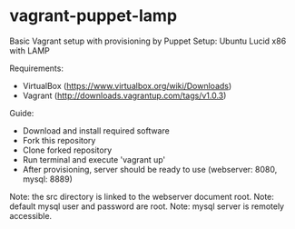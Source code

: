 vagrant-puppet-lamp
===================

Basic Vagrant setup with provisioning by Puppet
Setup: Ubuntu Lucid x86 with LAMP

Requirements:
- VirtualBox (https://www.virtualbox.org/wiki/Downloads)
- Vagrant (http://downloads.vagrantup.com/tags/v1.0.3)

Guide:
- Download and install required software
- Fork this repository
- Clone forked repository
- Run terminal and execute 'vagrant up'
- After provisioning, server should be ready to use (webserver: 8080, mysql: 8889)

Note: the src directory is linked to the webserver document root.
Note: default mysql user and password are root.
Note: mysql server is remotely accessible.
